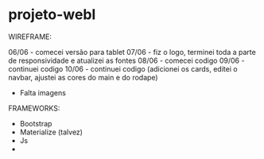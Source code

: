 # projeto-webI

WIREFRAME: 

06/06 - comecei versão para tablet 
07/06 - fiz o logo, terminei toda a parte de responsividade e atualizei as fontes
08/06 - comecei codigo
09/06 - continuei codigo
10/06 - continuei codigo (adicionei os cards, editei o navbar, ajustei as cores do main e do rodape)
* Falta imagens

FRAMEWORKS:
* Bootstrap
* Materialize (talvez)
* Js
* 
